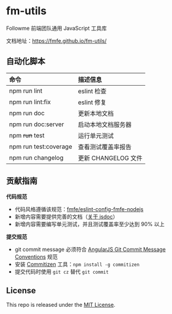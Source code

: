 # fm-utils

Followme 前端团队通用 JavaScript 工具库

文档地址：https://fmfe.github.io/fm-utils/

自动化脚本
----------

| 命令 | 描述信息 |
|:-----|:---------|
| npm run lint            | eslint 检查 |
| npm run lint:fix        | eslint 修复 |
| npm run doc             | 更新本地文档 |
| npm run doc:server      | 启动本地文档服务器 |
| npm ~~run~~ test        | 运行单元测试 |
| npm run test:coverage   | 查看测试覆盖率报告 |
| npm run changelog       | 更新 CHANGELOG 文件 |

贡献指南
--------

**代码规范**

*   代码风格遵循该规范：[fmfe/eslint-config-fmfe-nodejs](https://github.com/fmfe/eslint-config-fmfe-nodejs)
*   新增内容需要提供完善的文档（[关于 jsdoc](https://github.com/jsdoc3/jsdoc)）
*   新增内容需要编写单元测试，并且测试覆盖率至少达到 90% 以上

**提交规范**

*   git commit message 必须符合 [AngularJS Git Commit Message Conventions](https://docs.google.com/document/d/1QrDFcIiPjSLDn3EL15IJygNPiHORgU1_OOAqWjiDU5Y/edit) 规范
*   安装 [Commitizen](https://github.com/commitizen/cz-cli) 工具：`npm install -g commitizen`
*   提交代码时使用 `git cz` 替代 `git commit`

License
-------

This repo is released under the [MIT License](http://www.opensource.org/licenses/MIT).
